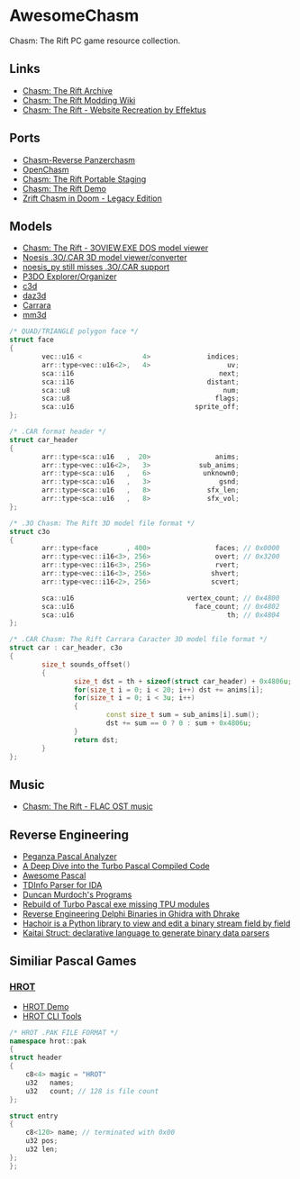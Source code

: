 # AwesomeChasm
Chasm: The Rift PC game resource collection.

## Links
- [Chasm: The Rift Archive](https://www.chasm3d.com/)
- [Chasm: The Rift Modding Wiki](https://moddingwiki.shikadi.net/wiki/Chasm:_The_Rift)
- [Chasm: The Rift - Website Recreation by Effektus](http://chasm.atspace.eu/)

## Ports
- [Chasm-Reverse Panzerchasm](https://github.com/Panzerschrek/Chasm-Reverse)
- [OpenChasm](https://github.com/alexey-lysiuk/OpenChasm)
- [Chasm: The Rift Portable Staging](https://www.moddb.com/games/chasm-the-rift/downloads/chasm-portable-staging)
- [Chasm: The Rift Demo](https://www.gog.com/en/game/chasmtherift_demo)
- [Zrift Chasm in Doom - Legacy Edition](https://www.moddb.com/mods/zrift-chasm-in-doom-legacy-edition/downloads/zrift-chasm-in-doom-legacy-edition-v11)

## Models
- [Chasm: The Rift - 3OVIEW.EXE DOS model viewer](https://www.chasm3d.com/files/dump/CDEMOf.zip)
- [Noesis .3O/.CAR 3D model viewer/converter](https://richwhitehouse.com/index.php?content=inc_stream.php)
- [noesis_py still misses .3O/.CAR support](https://github.com/atrzaska/noesis_py)
- [P3DO Explorer/Organizer](www.senosoft.com/softp3doDownload.php)
- [c3d](https://github.com/pyushkevich/c3d)
- [daz3d](https://github.com/daz3d/)
- [Carrara](https://www.daz3d.com/carrara-8-5-pro)
- [mm3d](https://github.com/clover-moe/mm3d)

```cpp
/* QUAD/TRIANGLE polygon face */
struct face
{
        vec::u16 <               4>              indices;
        arr::type<vec::u16<2>,   4>                   uv;
        sca::i16                                    next;
        sca::i16                                 distant;
        sca::u8                                      num;
        sca::u8                                    flags;
        sca::u16                              sprite_off;
};

/* .CAR format header */ 
struct car_header
{
        arr::type<sca::u16   ,  20>                anims;
        arr::type<vec::u16<2>,   3>            sub_anims;
        arr::type<sca::u16   ,   6>             unknown0;
        arr::type<sca::u16   ,   3>                 gsnd;
        arr::type<sca::u16   ,   8>              sfx_len;
        arr::type<sca::u16   ,   8>              sfx_vol;
};

/* .3O Chasm: The Rift 3D model file format */
struct c3o
{
        arr::type<face       , 400>                faces; // 0x0000
        arr::type<vec::i16<3>, 256>                overt; // 0x3200
        arr::type<vec::i16<3>, 256>                rvert;
        arr::type<vec::i16<3>, 256>               shvert;
        arr::type<vec::i16<2>, 256>               scvert;

        sca::u16                            vertex_count; // 0x4800
        sca::u16                              face_count; // 0x4802
        sca::u16                                      th; // 0x4804
};

/* .CAR Chasm: The Rift Carrara Caracter 3D model file format */ 
struct car : car_header, c3o
{
        size_t sounds_offset()
        {
                size_t dst = th + sizeof(struct car_header) + 0x4806u;
                for(size_t i = 0; i < 20; i++) dst += anims[i];
                for(size_t i = 0; i < 3u; i++)
                {
                        const size_t sum = sub_anims[i].sum();
                        dst += sum == 0 ? 0 : sum + 0x4806u;
                }
                return dst;
        }
};
```

## Music
- [Chasm: The Rift - FLAC OST music](https://www.chasm3d.com/files/music/flac/)

## Reverse Engineering
- [Peganza Pascal Analyzer](https://www.peganza.com/)
- [A Deep Dive into the Turbo Pascal Compiled Code](https://github.com/daelsepara/turbo-pascal-assembly)
- [Awesome Pascal](https://github.com/Fr0sT-Brutal/awesome-pascal)
- [TDInfo Parser for IDA](https://github.com/ramikg/tdinfo-parser)
- [Duncan Murdoch's Programs](https://www.murdoch-sutherland.com/programs/index.htm)
- [Rebuild of Turbo Pascal exe missing TPU modules](https://comp.lang.pascal.borland.narkive.com/1B3WeJkX/rebuild-of-turbo-pascal-exe-missing-tpu-modules)
- [Reverse Engineering Delphi Binaries in Ghidra with Dhrake](https://blag.nullteilerfrei.de/2019/12/23/reverse-engineering-delphi-binaries-in-ghidra-with-dhrake/)
- [Hachoir is a Python library to view and edit a binary stream field by field](https://github.com/vstinner/hachoir)
- [Kaitai Struct: declarative language to generate binary data parsers](https://github.com/kaitai-io/kaitai_struct)

## Similiar Pascal Games

### [HROT](https://en.wikipedia.org/wiki/Hrot)
- [HROT Demo](https://www.gog.com/en/game/hrot_demo)
- [HROT CLI Tools](https://github.com/joshuaskelly/hrot-cli-tools)
```cpp
/* HROT .PAK FILE FORMAT */
namespace hrot::pak
{
struct header
{
    c8<4> magic = "HROT"
    u32   names;
    u32   count; // 128 is file count
};

struct entry
{
    c8<120> name; // terminated with 0x00
    u32 pos;
    u32 len;
};
};
```

